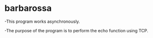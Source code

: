 # barbarossa


-This program works asynchronously.

-The purpose of the program is to perform the echo function using TCP.
